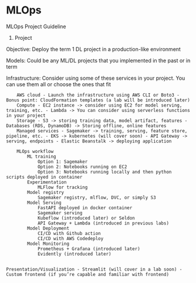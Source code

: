 # MLOps


MLOps Project Guideline
1.  Project

   Objective: Deploy the term 1 DL project in a production-like environment

   Models: Could be any ML/DL projects that you implemented in the past or in term

   Infrastructure: Consider using some of these services in your project. You can use them all or choose the ones that fit
        
        AWS cloud - Launch the infrastructure using AWS CLI or Boto3 - Bonus point: CloudFormation templates (a lab will be introduced later)
        Compute - EC2 instance -> consider using EC2 for model serving, training, etc. - Lambda -> You can consider using serverless functions in your project
        Storage - S3 -> storing training data, model artifact, features - Databases (RDS, DynamoDB) -> Storing offline, online features
        Managed services - Sagemaker -> training, serving, feature store, pipeline, etc. - EKS -> kubernetes (will cover soon) - API Gateway -> serving, endpoints - Elastic Beanstalk -> deploying application
        
        MLOps workflow
            ML training
                Option 1: Sagemaker
                Option 2: Notebooks running on EC2
                Option 3: Notebooks running locally and then python scripts deployed in container 
            Experimentation
                MLFlow for tracking 
            Model registry
                Sagemaker registry, mlflow, DVC, or simply S3 
            Model Serving
                FastAPI deployed in docker container
                Sagemaker serving
                Kubeflow (introduced later) or Seldon
                API Gateway + Lambda (introduced in previous labs) 
            Model Deployment
                CI/CD with Github action
                CI/CD with AWS Codedeploy 
            Model Monitoring
                Prometheus + Grafana (introduced later)
                Evidently (introduced later) 
        
        
    Presentation/Visualization - Streamlit (will cover in a lab soon) - Custom frontend (if you’re capable and familiar with frontend) 
